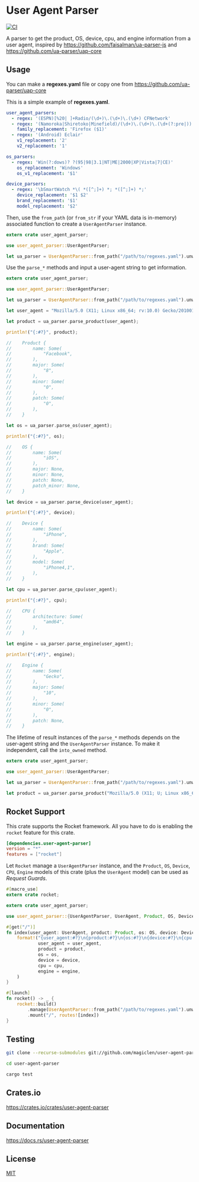 User Agent Parser
====================

[![CI](https://github.com/magiclen/user-agent-parser/actions/workflows/ci.yml/badge.svg)](https://github.com/magiclen/user-agent-parser/actions/workflows/ci.yml)

A parser to get the product, OS, device, cpu, and engine information from a user agent, inspired by https://github.com/faisalman/ua-parser-js and https://github.com/ua-parser/uap-core

## Usage

You can make a **regexes.yaml** file or copy one from https://github.com/ua-parser/uap-core

This is a simple example of **regexes.yaml**.

```yaml
user_agent_parsers:
  - regex: '(ESPN)[%20| ]+Radio/(\d+)\.(\d+)\.(\d+) CFNetwork'
  - regex: '(Namoroka|Shiretoko|Minefield)/(\d+)\.(\d+)\.(\d+(?:pre|))'
    family_replacement: 'Firefox ($1)'
  - regex: '(Android) Eclair'
    v1_replacement: '2'
    v2_replacement: '1'

os_parsers:
  - regex: 'Win(?:dows)? ?(95|98|3.1|NT|ME|2000|XP|Vista|7|CE)'
    os_replacement: 'Windows'
    os_v1_replacement: '$1'

device_parsers:
  - regex: '\bSmartWatch *\( *([^;]+) *; *([^;]+) *;'
    device_replacement: '$1 $2'
    brand_replacement: '$1'
    model_replacement: '$2'
```

Then, use the `from_path` (or `from_str` if your YAML data is in-memory) associated function to create a `UserAgentParser` instance.


```rust
extern crate user_agent_parser;

use user_agent_parser::UserAgentParser;

let ua_parser = UserAgentParser::from_path("/path/to/regexes.yaml").unwrap();
```

Use the `parse_*` methods and input a user-agent string to get information.

```rust
extern crate user_agent_parser;

use user_agent_parser::UserAgentParser;

let ua_parser = UserAgentParser::from_path("/path/to/regexes.yaml").unwrap();

let user_agent = "Mozilla/5.0 (X11; Linux x86_64; rv:10.0) Gecko/20100101 Firefox/10.0 [FBAN/FBIOS;FBAV/8.0.0.28.18;FBBV/1665515;FBDV/iPhone4,1;FBMD/iPhone;FBSN/iPhone OS;FBSV/7.0.4;FBSS/2; FBCR/Telekom.de;FBID/phone;FBLC/de_DE;FBOP/5]";

let product = ua_parser.parse_product(user_agent);

println!("{:#?}", product);

//    Product {
//        name: Some(
//            "Facebook",
//        ),
//        major: Some(
//            "8",
//        ),
//        minor: Some(
//            "0",
//        ),
//        patch: Some(
//            "0",
//        ),
//    }

let os = ua_parser.parse_os(user_agent);

println!("{:#?}", os);

//    OS {
//        name: Some(
//            "iOS",
//        ),
//        major: None,
//        minor: None,
//        patch: None,
//        patch_minor: None,
//    }

let device = ua_parser.parse_device(user_agent);

println!("{:#?}", device);

//    Device {
//        name: Some(
//            "iPhone",
//        ),
//        brand: Some(
//            "Apple",
//        ),
//        model: Some(
//            "iPhone4,1",
//        ),
//    }

let cpu = ua_parser.parse_cpu(user_agent);

println!("{:#?}", cpu);

//    CPU {
//        architecture: Some(
//            "amd64",
//        ),
//    }

let engine = ua_parser.parse_engine(user_agent);

println!("{:#?}", engine);

//    Engine {
//        name: Some(
//            "Gecko",
//        ),
//        major: Some(
//            "10",
//        ),
//        minor: Some(
//            "0",
//        ),
//        patch: None,
//    }
```

The lifetime of result instances of the `parse_*` methods depends on the user-agent string and the `UserAgentParser` instance. To make it independent, call the `into_owned` method.

```rust
extern crate user_agent_parser;

use user_agent_parser::UserAgentParser;

let ua_parser = UserAgentParser::from_path("/path/to/regexes.yaml").unwrap();

let product = ua_parser.parse_product("Mozilla/5.0 (X11; U; Linux x86_64; en-US; rv:1.9.2.12) Gecko/20101027 Ubuntu/10.04 (lucid) Firefox/3.6.12").into_owned();
```

## Rocket Support

This crate supports the Rocket framework. All you have to do is enabling the `rocket` feature for this crate.

```toml
[dependencies.user-agent-parser]
version = "*"
features = ["rocket"]
```

Let `Rocket` manage a `UserAgentParser` instance, and the `Product`, `OS`, `Device`, `CPU`, `Engine` models of this crate (plus the `UserAgent` model) can be used as *Request Guards*.

```rust
#[macro_use]
extern crate rocket;

extern crate user_agent_parser;

use user_agent_parser::{UserAgentParser, UserAgent, Product, OS, Device, CPU, Engine};

#[get("/")]
fn index(user_agent: UserAgent, product: Product, os: OS, device: Device, cpu: CPU, engine: Engine) -> String {
    format!("{user_agent:#?}\n{product:#?}\n{os:#?}\n{device:#?}\n{cpu:#?}\n{engine:#?}",
            user_agent = user_agent,
            product = product,
            os = os,
            device = device,
            cpu = cpu,
            engine = engine,
    )
}

#[launch]
fn rocket() -> _ {
    rocket::build()
        .manage(UserAgentParser::from_path("/path/to/regexes.yaml").unwrap())
        .mount("/", routes![index])
}
```

## Testing

```bash
git clone --recurse-submodules git://github.com/magiclen/user-agent-parser.git

cd user-agent-parser

cargo test
```

## Crates.io

https://crates.io/crates/user-agent-parser

## Documentation

https://docs.rs/user-agent-parser

## License

[MIT](LICENSE)